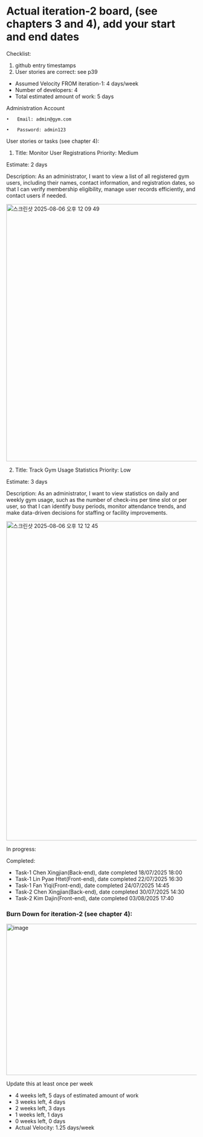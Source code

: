 # Actual iteration-2 board, (see chapters 3 and 4), add your start and end dates 

Checklist: 
1. github entry timestamps
2. User stories are correct: see p39

* Assumed Velocity FROM iteration-1: 4 days/week
* Number of developers: 4
* Total estimated amount of work: 5 days

  
Administration Account 

	•	Email: admin@gym.com
 
	•	Password: admin123
 
User stories or tasks (see chapter 4):
1. Title: Monitor User Registrations
Priority: Medium

Estimate: 2 days

Description: As an administrator, I want to view a list of all registered gym users, including their names, contact information, and registration dates, so that I can verify membership eligibility, manage user records efficiently, and contact users if needed.

<img width="1423" height="680" alt="스크린샷 2025-08-06 오후 12 09 49" src="https://github.com/user-attachments/assets/6648636c-4316-4f7d-a00b-773707703e62" />


2. Title: Track Gym Usage Statistics
Priority: Low

Estimate: 3 days

Description: As an administrator, I want to view statistics on daily and weekly gym usage, such as the number of check-ins per time slot or per user, so that I can identify busy periods, monitor attendance trends, and make data-driven decisions for staffing or facility improvements.

<img width="1103" height="844" alt="스크린샷 2025-08-06 오후 12 12 45" src="https://github.com/user-attachments/assets/d0315b5e-1356-4f87-82e9-d4d940e63fce" />




In progress:

Completed:
* Task-1 Chen Xingjian(Back-end), date completed 18/07/2025 18:00
* Task-1 Lin Pyae Htet(Front-end), date completed 22/07/2025 16:30
* Task-1 Fan Yiqi(Front-end), date completed 24/07/2025 14:45
* Task-2 Chen Xingjian(Back-end), date completed 30/07/2025 14:30
* Task-2 Kim Dajin(Front-end), date completed 03/08/2025 17:40

### Burn Down for iteration-2 (see chapter 4):
<img width="800" height="400" alt="image" src="https://github.com/user-attachments/assets/714a8495-8aea-4445-8291-303fab7b2e62" />



Update this at least once per week
* 4 weeks left, 5 days of estimated amount of work
* 3 weeks left, 4 days
* 2 weeks left, 3 days
* 1 weeks left, 1 days
* 0 weeks left, 0 days
* Actual Velocity: 1.25 days/week
